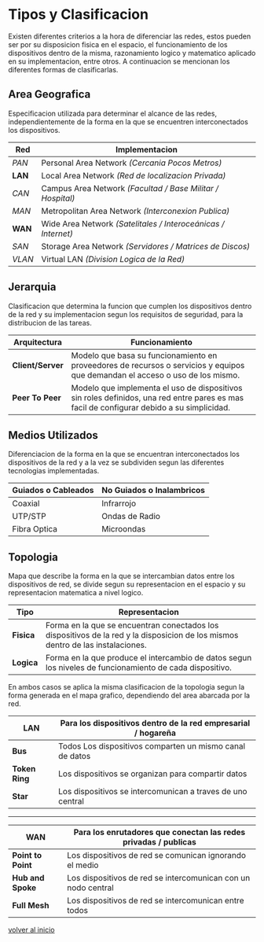 # Tipos y Clasificacion

Existen diferentes criterios a la hora de diferenciar las redes, estos pueden ser por su disposicion fisica en el espacio, el funcionamiento de los dispositivos dentro de la misma, razonamiento logico y matematico aplicado en su implementacion, entre otros. A continuacion se mencionan los diferentes formas de clasificarlas.

## Area Geografica

Especificacion utilizada para determinar el alcance de las redes, independientemente de la forma en la que se encuentren interconectados los dispositivos.

| Red | Implementacion |
|--|--|
| *PAN* | Personal Area Network *(Cercania Pocos Metros)* |
| **LAN** | Local Area Network *(Red de localizacion Privada)* |
| *CAN* | Campus Area Network *(Facultad / Base Militar / Hospital)* |
| *MAN* | Metropolitan Area Network *(Interconexion Publica)* |
| **WAN** | Wide Area Network *(Satelitales / Interoceánicas / Internet)* |
| *SAN* | Storage Area Network *(Servidores / Matrices de Discos)* |
| *VLAN* | Virtual LAN *(Division Logica de la Red)* |

## Jerarquia

Clasificacion que determina la funcion que cumplen los dispositivos dentro de la red y su implementacion segun los requisitos de seguridad, para la distribucion de las tareas.

| Arquitectura | Funcionamiento |
|--|--|
| **Client/Server** | Modelo que basa su funcionamiento en proveedores de recursos o servicios y equipos que demandan el acceso o uso de los mismo. |
| **Peer To Peer** | Modelo que implementa el uso de dispositivos sin roles definidos, una red entre pares es mas facil de configurar debido a su simplicidad. |

## Medios Utilizados

Diferenciacion de la forma en la que se encuentran interconectados los dispositivos de la red y a la vez se subdividen segun las diferentes tecnologias implementadas.

| Guiados o Cableados | No Guiados o Inalambricos |
|--|--|
| Coaxial | Infrarrojo |
| UTP/STP | Ondas de Radio |
| Fibra Optica | Microondas |
## Topologia

Mapa que describe la forma en la que se intercambian datos entre los dispositivos de red, se divide segun su representacion en el espacio y su representacion matematica a nivel logico.

| Tipo | Representacion |
|--|--|
| **Fisica** | Forma en la que se encuentran conectados los dispositivos de la red y la disposicion de los mismos dentro de las instalaciones. |
| **Logica** | Forma en la que produce el intercambio de datos segun los niveles de funcionamiento de cada dispositivo. |

En ambos casos se aplica la misma clasificacion de la topologia segun la forma generada en el mapa grafico, dependiendo del area abarcada por la red.

| **LAN** | Para los dispositivos dentro de la red empresarial / hogareña |
|--|--|
| **Bus** | Todos Los dispositivos comparten un mismo canal de datos |
| **Token Ring** | Los dispositivos se organizan para compartir datos |
| **Star** | Los dispositivos se intercomunican a traves de uno central |

___

| **WAN** | Para los enrutadores que conectan las redes privadas / publicas |
|--|--|
| **Point to Point** | Los dispositivos de red se comunican ignorando el medio |
| **Hub and Spoke** | Los dispositivos de red se intercomunican con un nodo central |
| **Full Mesh** | Los dispositivos de red se intercomunican entre todos |

[volver al inicio](./readme.md)